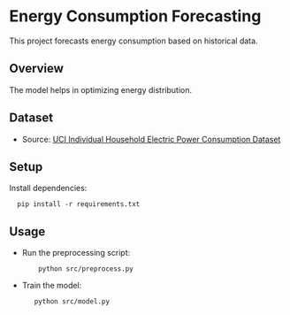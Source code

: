 # Energy Consumption Forecasting
This project forecasts energy consumption based on historical data.

## Overview
The model helps in optimizing energy distribution.

## Dataset
- Source: [UCI Individual Household Electric Power Consumption Dataset](https://archive.ics.uci.edu/ml/datasets/individual+household+electric+power+consumption)

## Setup
Install dependencies:


      pip install -r requirements.txt




## Usage
- Run the preprocessing script:


          python src/preprocess.py


- Train the model:



         python src/model.py
      
